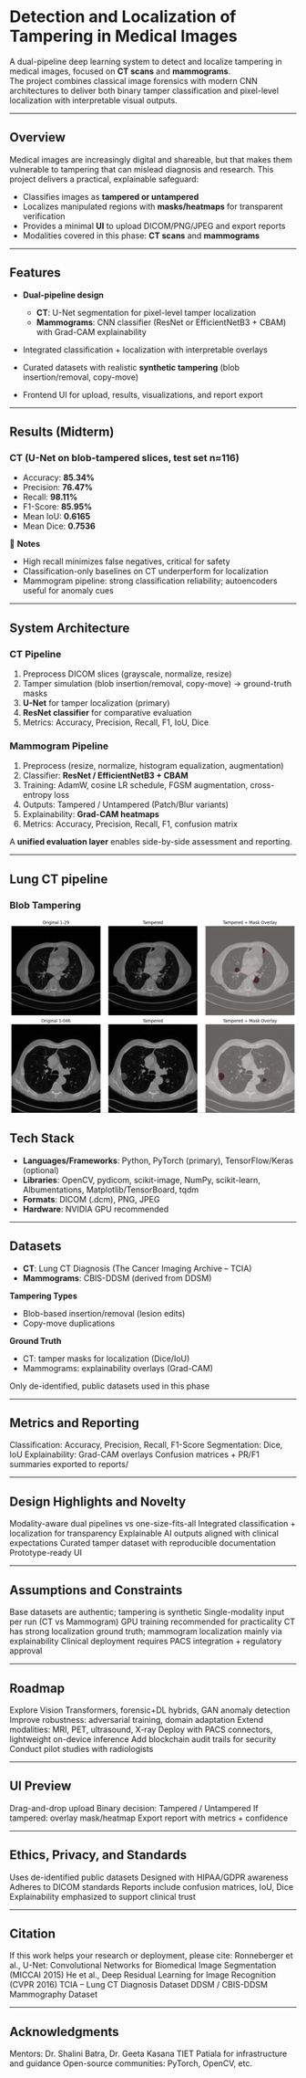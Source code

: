 # Detection and Localization of Tampering in Medical Images

A dual-pipeline deep learning system to detect and localize tampering in medical images, focused on **CT scans** and **mammograms**.  
The project combines classical image forensics with modern CNN architectures to deliver both binary tamper classification and pixel-level localization with interpretable visual outputs.

---

## Overview
Medical images are increasingly digital and shareable, but that makes them vulnerable to tampering that can mislead diagnosis and research. This project delivers a practical, explainable safeguard:

-  Classifies images as **tampered or untampered**  
-  Localizes manipulated regions with **masks/heatmaps** for transparent verification  
-  Provides a minimal **UI** to upload DICOM/PNG/JPEG and export reports  
-  Modalities covered in this phase: **CT scans** and **mammograms**  

---

## Features
- **Dual-pipeline design**  
  - **CT**: U-Net segmentation for pixel-level tamper localization  
  - **Mammograms**: CNN classifier (ResNet or EfficientNetB3 + CBAM) with Grad-CAM explainability  

- Integrated classification + localization with interpretable overlays  
- Curated datasets with realistic **synthetic tampering** (blob insertion/removal, copy-move)  
- Frontend UI for upload, results, visualizations, and report export  

---

## Results (Midterm)

### CT (U-Net on blob-tampered slices, test set n≈116)
- Accuracy: **85.34%**  
- Precision: **76.47%**  
- Recall: **98.11%**  
- F1-Score: **85.95%**  
- Mean IoU: **0.6165**  
- Mean Dice: **0.7536**

🔹 **Notes**  
- High recall minimizes false negatives, critical for safety  
- Classification-only baselines on CT underperform for localization  
- Mammogram pipeline: strong classification reliability; autoencoders useful for anomaly cues  

---

## System Architecture
### CT Pipeline
1. Preprocess DICOM slices (grayscale, normalize, resize)  
2. Tamper simulation (blob insertion/removal, copy-move) → ground-truth masks  
3. **U-Net** for tamper localization (primary)  
4. **ResNet classifier** for comparative evaluation  
5. Metrics: Accuracy, Precision, Recall, F1, IoU, Dice  

### Mammogram Pipeline
1. Preprocess (resize, normalize, histogram equalization, augmentation)  
2. Classifier: **ResNet / EfficientNetB3 + CBAM**  
3. Training: AdamW, cosine LR schedule, FGSM augmentation, cross-entropy loss  
4. Outputs: Tampered / Untampered (Patch/Blur variants)  
5. Explainability: **Grad-CAM heatmaps**  
6. Metrics: Accuracy, Precision, Recall, F1, confusion matrix  

A **unified evaluation layer** enables side-by-side assessment and reporting.  

---

## Lung CT pipeline

### Blob Tampering 

![Blob tampering](Blob_tamper.png)



## Tech Stack
- **Languages/Frameworks**: Python, PyTorch (primary), TensorFlow/Keras (optional)  
- **Libraries**: OpenCV, pydicom, scikit-image, NumPy, scikit-learn, Albumentations, Matplotlib/TensorBoard, tqdm  
- **Formats**: DICOM (.dcm), PNG, JPEG  
- **Hardware**: NVIDIA GPU recommended  

---

## Datasets
- **CT**: Lung CT Diagnosis (The Cancer Imaging Archive – TCIA)  
- **Mammograms**: CBIS-DDSM (derived from DDSM)  

**Tampering Types**  
- Blob-based insertion/removal (lesion edits)  
- Copy-move duplications  

**Ground Truth**  
- CT: tamper masks for localization (Dice/IoU)  
- Mammograms: explainability overlays (Grad-CAM)  

Only de-identified, public datasets used in this phase  

---

## Metrics and Reporting

Classification: Accuracy, Precision, Recall, F1-Score
Segmentation: Dice, IoU
Explainability: Grad-CAM overlays
Confusion matrices + PR/F1 summaries exported to reports/

--- 

## Design Highlights and Novelty

Modality-aware dual pipelines vs one-size-fits-all
Integrated classification + localization for transparency
Explainable AI outputs aligned with clinical expectations
Curated tamper dataset with reproducible documentation
Prototype-ready UI

---

## Assumptions and Constraints

Base datasets are authentic; tampering is synthetic
Single-modality input per run (CT vs Mammogram)
GPU training recommended for practicality
CT has strong localization ground truth; mammogram localization mainly via explainability
Clinical deployment requires PACS integration + regulatory approval

---

## Roadmap

Explore Vision Transformers, forensic+DL hybrids, GAN anomaly detection
Improve robustness: adversarial training, domain adaptation
Extend modalities: MRI, PET, ultrasound, X-ray
Deploy with PACS connectors, lightweight on-device inference
Add blockchain audit trails for security
Conduct pilot studies with radiologists

---

## UI Preview

Drag-and-drop upload
Binary decision: Tampered / Untampered
If tampered: overlay mask/heatmap
Export report with metrics + confidence

---

## Ethics, Privacy, and Standards

Uses de-identified public datasets
Designed with HIPAA/GDPR awareness
Adheres to DICOM standards
Reports include confusion matrices, IoU, Dice
Explainability emphasized to support clinical trust

---

## Citation

If this work helps your research or deployment, please cite:
Ronneberger et al., U-Net: Convolutional Networks for Biomedical Image Segmentation (MICCAI 2015)
He et al., Deep Residual Learning for Image Recognition (CVPR 2016)
TCIA – Lung CT Diagnosis Dataset
DDSM / CBIS-DDSM Mammography Dataset

---

## Acknowledgments

Mentors: Dr. Shalini Batra, Dr. Geeta Kasana
TIET Patiala for infrastructure and guidance
Open-source communities: PyTorch, OpenCV, etc.
